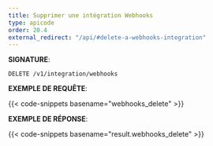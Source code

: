 ```yaml
---
title: Supprimer une intégration Webhooks
type: apicode
order: 20.4
external_redirect: "/api/#delete-a-webhooks-integration"
---
```


**SIGNATURE**:

`DELETE /v1/integration/webhooks`

**EXEMPLE DE REQUÊTE**:

{{< code-snippets basename="webhooks_delete" >}}

**EXEMPLE DE RÉPONSE**:

{{< code-snippets basename="result.webhooks_delete" >}}
